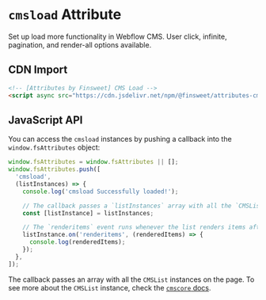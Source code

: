 # `cmsload` Attribute

Set up load more functionality in Webflow CMS. User click, infinite, pagination, and render-all options available.

## CDN Import

```html
<!-- [Attributes by Finsweet] CMS Load -->
<script async src="https://cdn.jsdelivr.net/npm/@finsweet/attributes-cmsload@1/cmsload.js"></script>
```

## JavaScript API

You can access the `cmsload` instances by pushing a callback into the `window.fsAttributes` object:

```typescript
window.fsAttributes = window.fsAttributes || [];
window.fsAttributes.push([
  'cmsload',
  (listInstances) => {
    console.log('cmsload Successfully loaded!');

    // The callback passes a `listInstances` array with all the `CMSList` instances on the page.
    const [listInstance] = listInstances;

    // The `renderitems` event runs whenever the list renders items after switching pages.
    listInstance.on('renderitems', (renderedItems) => {
      console.log(renderedItems);
    });
  },
]);
```

The callback passes an array with all the `CMSList` instances on the page.
To see more about the `CMSList` instance, check the [`cmscore` docs](https://www.npmjs.com/package/@finsweet/attributes-cmscore).
